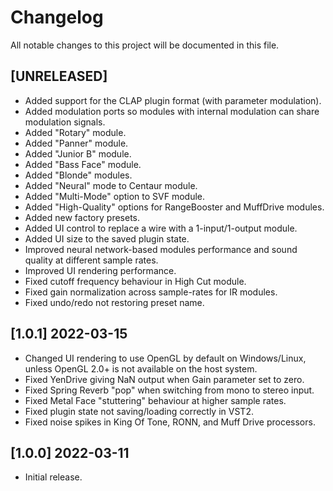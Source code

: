 # Changelog

All notable changes to this project will be documented in this file.

## [UNRELEASED]
- Added support for the CLAP plugin format (with parameter modulation).
- Added modulation ports so modules with internal modulation can share modulation signals.
- Added "Rotary" module.
- Added "Panner" module.
- Added "Junior B" module.
- Added "Bass Face" module.
- Added "Blonde" modules.
- Added "Neural" mode to Centaur module.
- Added "Multi-Mode" option to SVF module.
- Added "High-Quality" options for RangeBooster and MuffDrive modules.
- Added new factory presets.
- Added UI control to replace a wire with a 1-input/1-output module.
- Added UI size to the saved plugin state.
- Improved neural network-based modules performance and sound quality at different sample rates.
- Improved UI rendering performance.
- Fixed cutoff frequency behaviour in High Cut module.
- Fixed gain normalization across sample-rates for IR modules.
- Fixed undo/redo not restoring preset name.

## [1.0.1] 2022-03-15
- Changed UI rendering to use OpenGL by default on Windows/Linux, unless OpenGL 2.0+ is not available on the host system.
- Fixed YenDrive giving NaN output when Gain parameter set to zero.
- Fixed Spring Reverb "pop" when switching from mono to stereo input.
- Fixed Metal Face "stuttering" behaviour at higher sample rates.
- Fixed plugin state not saving/loading correctly in VST2.
- Fixed noise spikes in King Of Tone, RONN, and Muff Drive processors.

## [1.0.0] 2022-03-11
- Initial release.
